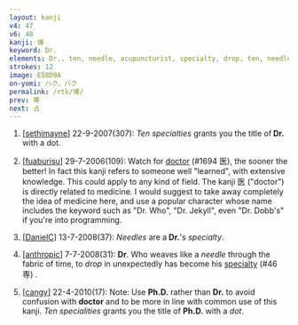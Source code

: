```yaml
---
layout: kanji
v4: 47
v6: 48
kanji: 博
keyword: Dr.
elements: Dr., ten, needle, acupuncturist, specialty, drop, ten, needle, rice field, brains, glue
strokes: 12
image: E58D9A
on-yomi: ハク、バク
permalink: /rtk/博/
prev: 専
next: 占
---
```


1) [<a href="http://kanji.koohii.com/profile/sethimayne">sethimayne</a>] 22-9-2007(307): <em>Ten specialties</em> grants you the title of<strong> Dr.</strong> with a dot.

2) [<a href="http://kanji.koohii.com/profile/fuaburisu">fuaburisu</a>] 29-7-2006(109): Watch for <a href="../v4/1694.html">doctor</a> (#1694 医), the sooner the better! In fact this kanji refers to someone well &quot;learned&quot;, with extensive knowledge. This could apply to any kind of field. The kanji 医 (&quot;doctor&quot;) is directly related to medicine. I would suggest to take away completely the idea of medicine here, and use a popular character whose name includes the keyword such as &quot;Dr. Who&quot;, &quot;Dr. Jekyll&quot;, even &quot;Dr. Dobb&#039;s&quot; if you&#039;re into programming.

3) [<a href="http://kanji.koohii.com/profile/DanielC">DanielC</a>] 13-7-2008(37): <em>Needles</em> are a<strong> Dr.</strong>&#039;s <em>specialty</em>.

4) [<a href="http://kanji.koohii.com/profile/anthropic">anthropic</a>] 7-7-2008(31): <strong>Dr</strong>. Who weaves like a <em>needle</em> through the fabric of time, to <em>drop</em> in unexpectedly has become his <a href="../v4/46.html">specialty</a> (#46 専) .

5) [<a href="http://kanji.koohii.com/profile/cangy">cangy</a>] 22-4-2010(17): Note: Use <strong>Ph.D.</strong> rather than <strong>Dr.</strong> to avoid confusion with <strong>doctor</strong> and to be more in line with common use of this kanji. <em>Ten</em> <em>specialities</em> grants you the title of <strong>Ph.D.</strong> with a <em>dot</em>.

